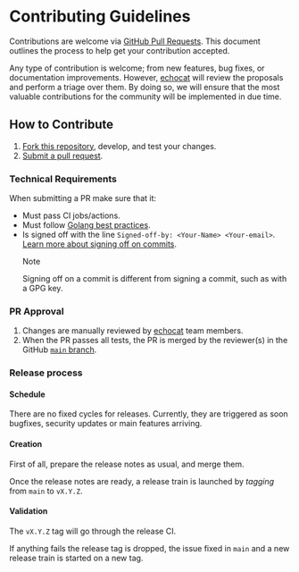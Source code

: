 # Contributing Guidelines

Contributions are welcome via [GitHub Pull Requests](https://docs.github.com/articles/about-pull-requests). This document outlines the process to help get your contribution accepted.

Any type of contribution is welcome; from new features, bug fixes, or documentation improvements. However, [echocat](https://echocat.org) will review the proposals and perform a triage over them. By doing so, we will ensure that the most valuable contributions for the community will be implemented in due time.

## How to Contribute

1. [Fork this repository]((https://github.com/echocat/lingress/fork)), develop, and test your changes.
2. [Submit a pull request](https://docs.github.com/articles/creating-a-pull-request).

### Technical Requirements

When submitting a PR make sure that it:

- Must pass CI jobs/actions.
- Must follow [Golang best practices](https://go.dev/doc/effective_go).
- Is signed off with the line `Signed-off-by: <Your-Name> <Your-email>`. [Learn more about signing off on commits](https://docs.github.com/en/organizations/managing-organization-settings/managing-the-commit-signoff-policy-for-your-organization).
  > [!Note]
  > Signing off on a commit is different from signing a commit, such as with a GPG key.

### PR Approval

1. Changes are manually reviewed by [echocat](https://echocat.org) team members.
2. When the PR passes all tests, the PR is merged by the reviewer(s) in the GitHub [`main` branch](https://github.com/echocat/lingress/tree/main).

### Release process

#### Schedule

There are no fixed cycles for releases. Currently, they are triggered as soon bugfixes, security updates or main features arriving. 

#### Creation

First of all, prepare the release notes as usual, and merge them.

Once the release notes are ready, a release train is launched by *tagging* from `main` to `vX.Y.Z`.

#### Validation

The `vX.Y.Z` tag will go through the release CI.

If anything fails the release tag is dropped, the issue fixed in `main` and a new release train is started on a new tag.
